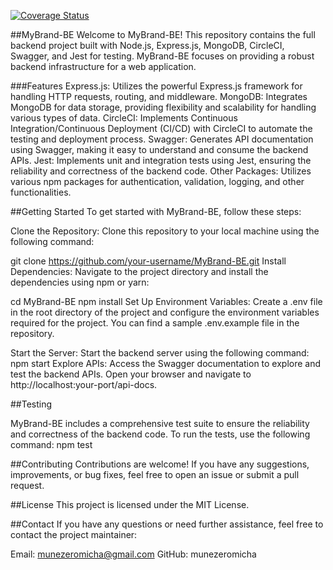 [![Coverage Status](https://coveralls.io/repos/github/munezeromicha/MyBrand-BE/badge.svg?branch=main)](https://coveralls.io/github/munezeromicha/MyBrand-BE?branch=main)



##MyBrand-BE
Welcome to MyBrand-BE! This repository contains the full backend project built with Node.js, Express.js, MongoDB, CircleCI, Swagger, and Jest for testing. MyBrand-BE focuses on providing a robust backend infrastructure for a web application.

###Features
Express.js: Utilizes the powerful Express.js framework for handling HTTP requests, routing, and middleware.
MongoDB: Integrates MongoDB for data storage, providing flexibility and scalability for handling various types of data.
CircleCI: Implements Continuous Integration/Continuous Deployment (CI/CD) with CircleCI to automate the testing and deployment process.
Swagger: Generates API documentation using Swagger, making it easy to understand and consume the backend APIs.
Jest: Implements unit and integration tests using Jest, ensuring the reliability and correctness of the backend code.
Other Packages: Utilizes various npm packages for authentication, validation, logging, and other functionalities.

##Getting Started
To get started with MyBrand-BE, follow these steps:

Clone the Repository: Clone this repository to your local machine using the following command:



git clone https://github.com/your-username/MyBrand-BE.git
Install Dependencies: Navigate to the project directory and install the dependencies using npm or yarn:


cd MyBrand-BE
npm install
Set Up Environment Variables: Create a .env file in the root directory of the project and configure the environment variables required for the project. You can find a sample .env.example file in the repository.

Start the Server: Start the backend server using the following command:
npm start
Explore APIs: Access the Swagger documentation to explore and test the backend APIs. Open your browser and navigate to http://localhost:your-port/api-docs.


##Testing

MyBrand-BE includes a comprehensive test suite to ensure the reliability and correctness of the backend code. To run the tests, use the following command:
npm test

##Contributing
Contributions are welcome! If you have any suggestions, improvements, or bug fixes, feel free to open an issue or submit a pull request.

##License
This project is licensed under the MIT License.

##Contact
If you have any questions or need further assistance, feel free to contact the project maintainer:

Email: munezeromicha@gmail.com
GitHub: munezeromicha
